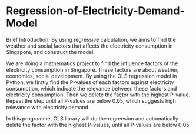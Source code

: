 # Regression-of-Electricity-Demand-Model

Brief Introduction:
By using regressive calculation, we aims to find the weather and social factors that affects the electricity consumption in Singapore, and construct the model.

We are doing a mathematics project to find the influence factors of the electricity consumption in Singapore. These factors are about weather, economics, social development. By using the OLS regression model in Python, we firstly find the P-values of each factors against electricity consumption, which indicate the relevance between these factors and electricity consumption. Then we delete the factor with the highest P-value. Repeat the step until all P-values are below 0.05, which suggests high relevance with electricity demand.

In this programme, OLS library will do the regreesion and automatically delete the factor with the highest P-values, until all P-values are below 0.05.

